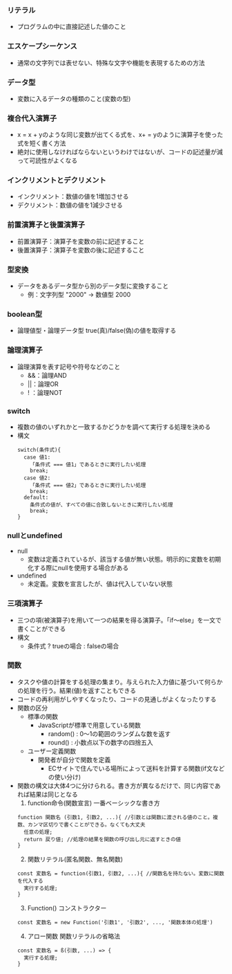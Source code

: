 ### リテラル
- プログラムの中に直接記述した値のこと

### エスケープシーケンス
- 通常の文字列では表せない、特殊な文字や機能を表現するための方法

### データ型
- 変数に入るデータの種類のこと(変数の型)

### 複合代入演算子
- x = x + yのような同じ変数が出てくる式を、x+ = yのように演算子を使った式を短く書く方法
- 絶対に使用しなければならないというわけではないが、コードの記述量が減って可読性がよくなる

### インクリメントとデクリメント
- インクリメント：数値の値を1増加させる
- デクリメント：数値の値を1減少させる

### 前置演算子と後置演算子
- 前置演算子：演算子を変数の前に記述すること
- 後置演算子：演算子を変数の後に記述すること

### 型変換
- データをあるデータ型から別のデータ型に変換すること
  - 例：文字列型 "2000" → 数値型 2000

### boolean型
- 論理値型・論理データ型 true(真)/false(偽)の値を取得する

### 論理演算子
- 論理演算を表す記号や符号などのこと
  - &&：論理AND
  - ||：論理OR
  - ! ：論理NOT

### switch
- 複数の値のいずれかと一致するかどうかを調べて実行する処理を決める
- 構文
  ```
  switch(条件式){
    case 値1:
      「条件式 === 値1」であるときに実行したい処理
      break;
    case 値2:
      「条件式 === 値2」であるときに実行したい処理
      break;
    default:
      条件式の値が、すべての値に合致しないときに実行したい処理
      break;
  }
  ```

### nullとundefined
- null
  - 変数は定義されているが、該当する値が無い状態。明示的に変数を初期化する際にnullを使用する場合がある
- undefined
  - 未定義。変数を宣言したが、値は代入していない状態

### 三項演算子
- 三つの項(被演算子)を用いて一つの結果を得る演算子。「if〜else」を一文で書くことができる
- 構文
  - 条件式 ? trueの場合 : falseの場合

### 関数
- タスクや値の計算をする処理の集まり。与えられた入力値に基づいて何らかの処理を行う。結果(値)を返すこともできる
- コードの再利用がしやすくなったり、コードの見通しがよくなったりする
- 関数の区分
  - 標準の関数
    - JavaScriptが標準で用意している関数
      - random() : 0〜1の範囲のランダムな数を返す
      - round() : 小数点以下の数字の四捨五入
  - ユーザー定義関数
    - 開発者が自分で関数を定義
      - ECサイトで住んでいる場所によって送料を計算する関数(if文などの使い分け)
- 関数の構文は大体4つに分けられる。書き方が異なるだけで、同じ内容であれば結果は同じとなる
  1. function命令(関数宣言) 一番ベーシックな書き方
  ```
  function 関数名 (引数1, 引数2, ...){ //引数とは関数に渡される値のこと。複数、カンマ区切りで書くことができる。なくても大丈夫
    任意の処理;
    return 戻り値; //処理の結果を関数の呼び出し元に返すときの値
  }
  ```
  2. 関数リテラル(匿名関数、無名関数)
  ```
  const 変数名 = function(引数1, 引数2, ...){ //関数名を持たない。変数に関数を代入する
    実行する処理;
  }
  ```
  3. Function() コンストラクター
  ```
  const 変数名 = new Function('引数1', '引数2', ..., '関数本体の処理')
  ```
  4. アロー関数 関数リテラルの省略法
  ```
  const 変数名 = ß(引数, ...) => {
    実行する処理;
  }
  ```